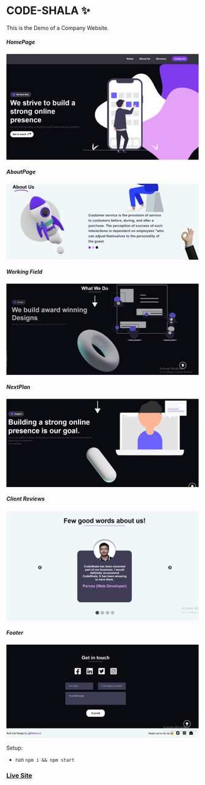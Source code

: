 # CODE-SHALA ✨
This is the  Demo of a Company Website.

##### HomePage
![ScreenShot of Form](screenshorts/a.png)

##### AboutPage
![ScreenShot of Form](screenshorts/b.png)

##### Working Field
![ScreenShot of Form](screenshorts/c.png)

##### NextPlan
![ScreenShot of Form](screenshorts/d.png)

##### Client Reviews
![ScreenShot of Form](screenshorts/e.png)

##### Footer
![ScreenShot of Form](screenshorts/f.png)


Setup:
- run ```npm i && npm start```

### [Live Site](https://code-shala.netlify.app)

